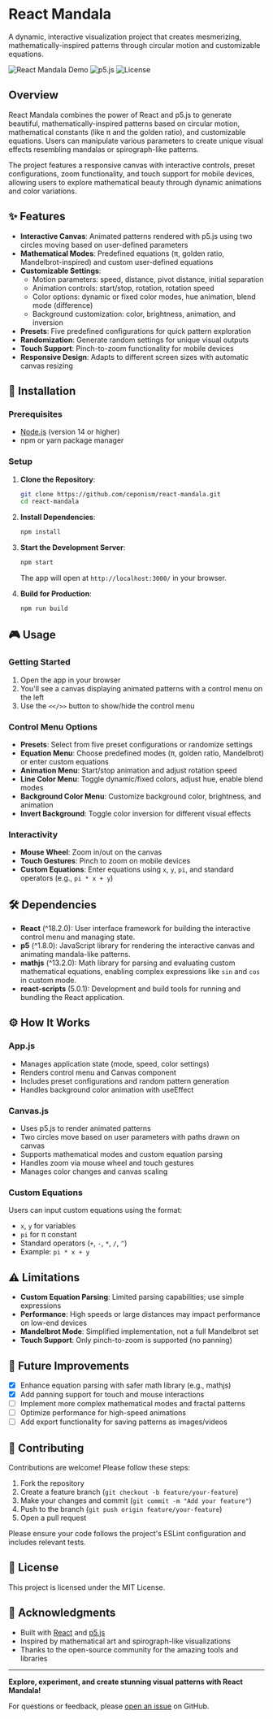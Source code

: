 # React Mandala

A dynamic, interactive visualization project that creates mesmerizing, mathematically-inspired patterns through circular motion and customizable equations.

![React Mandala Demo](https://mceponis.com/5/) ![p5.js](https://img.shields.io/badge/p5.js-1.8.0-red) ![License](https://img.shields.io/badge/license-MIT-green)

## Overview

React Mandala combines the power of React and p5.js to generate beautiful, mathematically-inspired patterns based on circular motion, mathematical constants (like π and the golden ratio), and customizable equations. Users can manipulate various parameters to create unique visual effects resembling mandalas or spirograph-like patterns.

The project features a responsive canvas with interactive controls, preset configurations, zoom functionality, and touch support for mobile devices, allowing users to explore mathematical beauty through dynamic animations and color variations.

## ✨ Features

- **Interactive Canvas**: Animated patterns rendered with p5.js using two circles moving based on user-defined parameters
- **Mathematical Modes**: Predefined equations (π, golden ratio, Mandelbrot-inspired) and custom user-defined equations
- **Customizable Settings**:
  - Motion parameters: speed, distance, pivot distance, initial separation
  - Animation controls: start/stop, rotation, rotation speed
  - Color options: dynamic or fixed color modes, hue animation, blend mode (difference)
  - Background customization: color, brightness, animation, and inversion
- **Presets**: Five predefined configurations for quick pattern exploration
- **Randomization**: Generate random settings for unique visual outputs
- **Touch Support**: Pinch-to-zoom functionality for mobile devices
- **Responsive Design**: Adapts to different screen sizes with automatic canvas resizing

## 🚀 Installation

### Prerequisites
- [Node.js](https://nodejs.org/) (version 14 or higher)
- npm or yarn package manager

### Setup

1. **Clone the Repository**:
   ```bash
   git clone https://github.com/ceponism/react-mandala.git
   cd react-mandala
   ```

2. **Install Dependencies**:
   ```bash
   npm install
   ```

3. **Start the Development Server**:
   ```bash
   npm start
   ```
   The app will open at `http://localhost:3000/` in your browser.

4. **Build for Production**:
   ```bash
   npm run build
   ```

## 🎮 Usage

### Getting Started
1. Open the app in your browser
2. You'll see a canvas displaying animated patterns with a control menu on the left
3. Use the `<</>>` button to show/hide the control menu

### Control Menu Options

- **Presets**: Select from five preset configurations or randomize settings
- **Equation Menu**: Choose predefined modes (π, golden ratio, Mandelbrot) or enter custom equations
- **Animation Menu**: Start/stop animation and adjust rotation speed
- **Line Color Menu**: Toggle dynamic/fixed colors, adjust hue, enable blend modes
- **Background Color Menu**: Customize background color, brightness, and animation
- **Invert Background**: Toggle color inversion for different visual effects

### Interactivity

- **Mouse Wheel**: Zoom in/out on the canvas
- **Touch Gestures**: Pinch to zoom on mobile devices
- **Custom Equations**: Enter equations using `x`, `y`, `pi`, and standard operators (e.g., `pi * x + y`)

## 🛠️ Dependencies

- **React** (^18.2.0): User interface framework for building the interactive control menu and managing state.
- **p5** (^1.8.0): JavaScript library for rendering the interactive canvas and animating mandala-like patterns.
- **mathjs** (^13.2.0): Math library for parsing and evaluating custom mathematical equations, enabling complex expressions like `sin` and `cos` in custom mode.
- **react-scripts** (5.0.1): Development and build tools for running and bundling the React application.

## ⚙️ How It Works

### App.js
- Manages application state (mode, speed, color settings)
- Renders control menu and Canvas component
- Includes preset configurations and random pattern generation
- Handles background color animation with useEffect

### Canvas.js
- Uses p5.js to render animated patterns
- Two circles move based on user parameters with paths drawn on canvas
- Supports mathematical modes and custom equation parsing
- Handles zoom via mouse wheel and touch gestures
- Manages color changes and canvas scaling

### Custom Equations
Users can input custom equations using the format:
- `x`, `y` for variables
- `pi` for π constant
- Standard operators (`+`, `-`, `*`, `/`, `^`)
- Example: `pi * x + y`

## ⚠️ Limitations

- **Custom Equation Parsing**: Limited parsing capabilities; use simple expressions
- **Performance**: High speeds or large distances may impact performance on low-end devices
- **Mandelbrot Mode**: Simplified implementation, not a full Mandelbrot set
- **Touch Support**: Only pinch-to-zoom is supported (no panning)

## 🔮 Future Improvements

- [x] Enhance equation parsing with safer math library (e.g., mathjs)
- [x] Add panning support for touch and mouse interactions
- [ ] Implement more complex mathematical modes and fractal patterns
- [ ] Optimize performance for high-speed animations
- [ ] Add export functionality for saving patterns as images/videos

## 🤝 Contributing

Contributions are welcome! Please follow these steps:

1. Fork the repository
2. Create a feature branch (`git checkout -b feature/your-feature`)
3. Make your changes and commit (`git commit -m "Add your feature"`)
4. Push to the branch (`git push origin feature/your-feature`)
5. Open a pull request

Please ensure your code follows the project's ESLint configuration and includes relevant tests.

## 📄 License

This project is licensed under the MIT License.

## 🙏 Acknowledgments

- Built with [React](https://reactjs.org/) and [p5.js](https://p5js.org/)
- Inspired by mathematical art and spirograph-like visualizations
- Thanks to the open-source community for the amazing tools and libraries

---

**Explore, experiment, and create stunning visual patterns with React Mandala!** 

For questions or feedback, please [open an issue](https://github.com/ceponism/react-mandala/issues) on GitHub.
